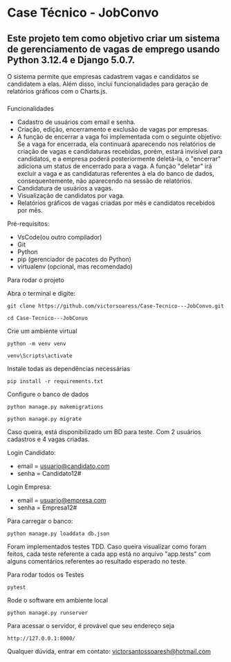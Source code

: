 # **Case Técnico - JobConvo**
## Este projeto tem como objetivo criar um sistema de gerenciamento de vagas de emprego usando Python 3.12.4 e Django 5.0.7. 
O sistema permite que empresas cadastrem vagas e candidatos se candidatem a elas. Além disso, inclui funcionalidades para geração de relatórios gráficos com o Charts.js.
###
Funcionalidades
 - Cadastro de usuários com email e senha.
 - Criação, edição, encerramento e exclusão de vagas por empresas.
 - A função de encerrar a vaga foi implementada com o seguinte objetivo: Se a vaga for encerrada, ela continuará aparecendo nos relatórios de criação de vagas e candidaturas recebidas, porém, estará invisível para candidatos, e a empresa poderá posteriormente deletá-la, o "encerrar" adiciona um status de encerrado para a vaga. A função "deletar" irá excluir a vaga e as candidaturas referentes à ela do banco de dados, consequentemente, não aparecendo na sessão de relatórios.
 - Candidatura de usuários a vagas.
 - Visualização de candidatos por vaga.
 - Relatórios gráficos de vagas criadas por mês e candidatos recebidos por mês.

Pré-requisitos:
 - VsCode(ou outro compilador)
 - Git
 - Python
 - pip (gerenciador de pacotes do Python)
 - virtualenv (opcional, mas recomendado)

Para rodar o projeto

Abra o terminal e digite:

```
git clone https://github.com/victorsoaress/Case-Tecnico---JobConvo.git
```
```
cd Case-Tecnico---JobConvo
```

Crie um ambiente virtual 

```
python -m venv venv
```
```
venv\Scripts\activate
```
Instale todas as dependências necessárias
```
pip install -r requirements.txt
```
Configure o banco de dados
```
python manage.py makemigrations
```
```
python manage.py migrate
```
Caso queira, está disponibilizado um BD para teste. Com 2 usuários cadastros e 4 vagas criadas.

Login Candidato:
 - email = usuario@candidato.com
 - senha = Candidato12#

Login Empresa:
 - email = usuario@empresa.com
 - senha = Empresa12#

Para carregar o banco:

```
python manage.py loaddata db.json

```

Foram implementados testes TDD. Caso queira visualizar como foram feitos, cada teste referente a cada app está no arquivo "app.tests" com alguns comentários referentes ao resultado esperado no teste.

Para rodar todos os Testes
```
pytest
```

Rode o software em ambiente local
```
python manage.py runserver
```
Para acessar o servidor, é provável que seu endereço seja
```
http://127.0.0.1:8000/
```

Qualquer dúvida, entrar em contato:
victorsantossoaresh@hotmail.com




